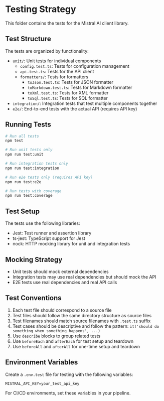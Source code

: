 # Testing Strategy

This folder contains the tests for the Mistral AI client library.

## Test Structure

The tests are organized by functionality:

- `unit/`: Unit tests for individual components
  - `config.test.ts`: Tests for configuration management
  - `api.test.ts`: Tests for the API client
  - `formatters/`: Tests for formatters
    - `toJson.test.ts`: Tests for JSON formatter
    - `toMarkdown.test.ts`: Tests for Markdown formatter
    - `toXml.test.ts`: Tests for XML formatter
    - `toSql.test.ts`: Tests for SQL formatter
- `integration/`: Integration tests that test multiple components together
- `e2e/`: End-to-end tests with the actual API (requires API key)

## Running Tests

```bash
# Run all tests
npm test

# Run unit tests only
npm run test:unit

# Run integration tests only
npm run test:integration

# Run e2e tests only (requires API key)
npm run test:e2e

# Run tests with coverage
npm run test:coverage
```

## Test Setup

The tests use the following libraries:

- Jest: Test runner and assertion library
- ts-jest: TypeScript support for Jest
- nock: HTTP mocking library for unit and integration tests

## Mocking Strategy

- Unit tests should mock external dependencies
- Integration tests may use real dependencies but should mock the API
- E2E tests use real dependencies and real API calls

## Test Conventions

1. Each test file should correspond to a source file
2. Test files should follow the same directory structure as source files
3. Test filenames should match source filenames with `.test.ts` suffix
4. Test cases should be descriptive and follow the pattern: `it('should do something when something happens', ...)`
5. Use `describe` blocks to group related tests
6. Use `beforeEach` and `afterEach` for test setup and teardown
7. Use `beforeAll` and `afterAll` for one-time setup and teardown

## Environment Variables

Create a `.env.test` file for testing with the following variables:

```
MISTRAL_API_KEY=your_test_api_key
```

For CI/CD environments, set these variables in your pipeline.

